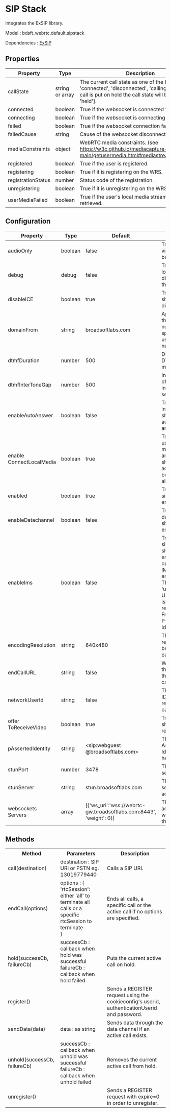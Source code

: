 # SIP Stack

Integrates the ExSIP library.

Model : bdsft_webrtc.default.sipstack

Dependencies : [ExSIP](https://github.com/BroadSoft-Xtended/Library-ExSIP)

## Properties
<a name="properties"></a>

Property            |Type             |Description
--------------------|-----------------|-----------------------------------------------------------------------------------------------------------------------------
callState           |string or array  |The current call state as one of the following: 'connected', 'disconnected', 'calling', 'started'. If call is put on hold the call state will be ['started', 'held'].
connected           |boolean          |True if the websocket is connected to the WRS.
connecting          |boolean          |True if the websocket is connecting to the WRS.
failed              |boolean          |True if the websocket connection failed.
failedCause         |string           |Cause of the websocket disconnection.
mediaConstraints    |object			  |WebRTC media constraints. (see https://w3c.github.io/mediacapture-main/getusermedia.html#mediastreamconstraints)
registered          |boolean          |True if the user is registered.
registering         |boolean          |True if it is registering on the WRS.
registrationStatus  |number           |Status code of the registration.
unregistering       |boolean          |True if it is unregistering on the WRS.
userMediaFailed     |boolean          |True if the user's local media stream could not be retrieved.

## Configuration
<a name="configuration"></a>

Property                 |Type     |Default                                                              |Description
-------------------------|---------|---------------------------------------------------------------------|------------------------------------------------------------
audioOnly                |boolean  |false                                                                |True if no video should be sent.
debug                    |debug    |false                                                                |True if debug logs should be displayed in the console.
disableICE               |boolean  |true                                                                 |True if ICE should be disabled.
domainFrom               |string   |broadsoftlabs.com                                                    |Appended to the SIP URI if no domain was specified for userId or networkUserId.
dtmfDuration               |number   |500                                                    			|Duration of DTMF tone in milli seconds.
dtmfInterToneGap         |number   |500                                                    			|Inter tone gap of DTMF tone in milli seconds.
enableAutoAnswer         |boolean  |false                                                                |True if an incoming call should be automatically answered.
enable ConnectLocalMedia  |boolean  |true                                                                 |True if the users microphone and/or video should be accessed before a call already.
enabled                  |boolean  |true                                                                 |True if the sipstack is enabled
enableDatachannel        |boolean  |false                                                                |True if the datachannel should be enabled.
enableIms                |boolean  |false                                                                |True if the sipstack should be enabled to operate in an IMS environment. The 'user=phone' URI parameter is added to the request-URI, From, To and P-Asserted-Identity.
encodingResolution       |string   |640x480                                                              |The encoding resolution to be used on a call.
endCallURL               |string   |false                                                                |Where to send the browser at the end of a call.
networkUserId            |string   |false                                                                |The SIP User ID used for non registered calling.
offer ToReceiveVideo      |boolean  |true                                                                 |True if video should be received.
pAssertedIdentity        |string   |<sip:webguest @broadsoftlabs.com\>                                     |The P-Asserted-Identity SIP header.
stunPort                 |number   |3478                                                                 |The STUN server port.
stunServer               |string   |stun.broadsoftlabs.com                                               |The STUN server address.
websockets Servers        |array    |[\{'ws_uri':'wss://webrtc-gw.broadsoftlabs.com:8443', 'weight': 0}]  |The WRS address and weight within the array.


## Methods
<a name="methods"></a>

<table>
	<tr>
	<th>Method</th>
	<th>Parameters</th>
	<th>Description</th>
	</tr>
	<tr>
	<td>call(destination)</td>
	<td>destination : SIP URI or PSTN eg. 13019779440 </td>
	<td>Calls a SIP URI.</td>
	</tr>
	<tr>
	<td>endCall(options)</td>
	<td>options : {<br>'rtcSession': either 'all' to terminate all calls or a specific rtcSession to terminate<br>}</td>
	<td>Ends all calls, a specific call or the active call if no options are specified.</td>
	</tr>
	<tr>
	<td>hold(successCb, failureCb)</td>
	<td>successCb : callback when hold was successful<br>failureCb : callback when hold failed</td>
	<td>Puts the current active call on hold.</td>
	</tr>
	<tr>
	<td>register()</td>
	<td></td>
	<td>Sends a REGISTER request using the cookieconfig's userid, authenticationUserid and password.</td>
	</tr>
	<tr>
	<td>sendData(data)</td>
	<td>data : as string</td>
	<td>Sends data through the data channel if an active call exists.</td>
	</tr>
	<tr>
	<td>unhold(successCb, failureCb)</td>
	<td>successCb : callback when unhold was successful<br>failureCb : callback when unhold failed</td>
	<td>Removes the current active call from hold.</td>
	</tr>
	<tr>
	<td>unregister()</td>
	<td></td>
	<td>Sends a REGISTER request with expire=0 in order to unregister.</td>
	</tr>
</table>
